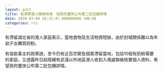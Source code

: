 ```yaml
---
layout: post
title: 有滯鄂港人稱缺物資　促政府盡快公布第二批包機詳情
date: 2020-03-09 18:15:47.000000000 +08:00
categories: rss
---
```


有滯留湖北省的港人家庭表示，當地食物及生活物資短缺，由於封城關係難以為年幼子女購買奶粉。

有協助事主的政黨說，至今仍有近百宗緊急個案滯留當地，包括10個有奶粉需要的家庭，又透露昨日起陸續有武漢以外地區港人收到入境處聯絡核實個人資料，希望政府盡快公布第二批包機詳情。
